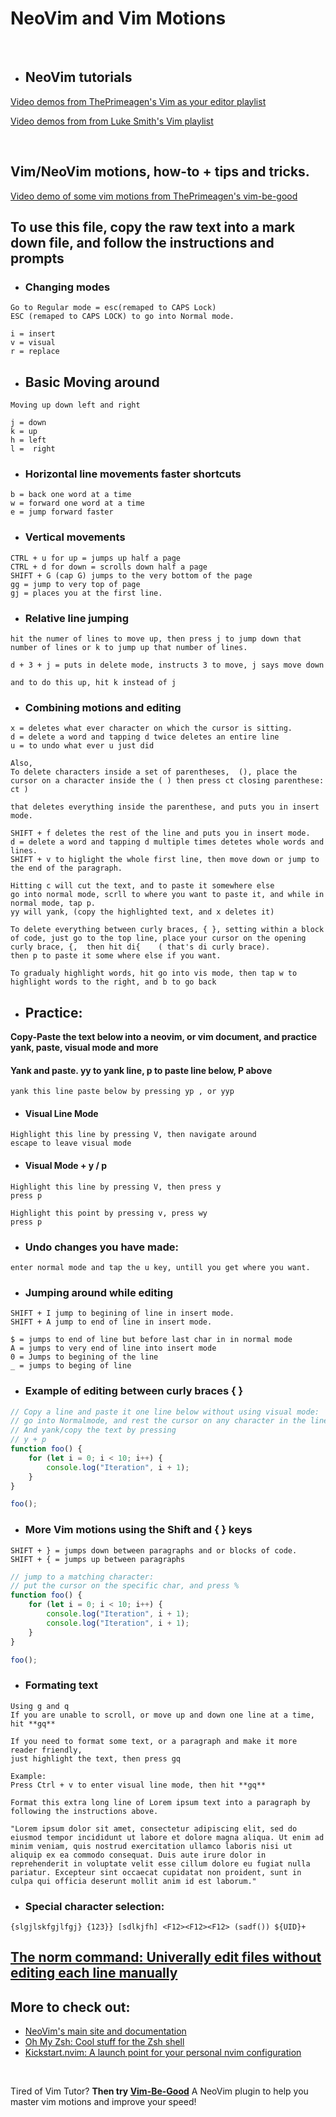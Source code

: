 # NeoVim and Vim Motions

<br>

- ## NeoVim tutorials
[Video demos from ThePrimeagen's Vim as your editor playlist](https://youtube.com/playlist?list=PLm323Lc7iSW_wuxqmKx_xxNtJC_hJbQ7R)

[Video demos from from Luke Smith's Vim playlist](https://youtube.com/playlist?list=PL-p5XmQHB_JSTaEPygu1DZjuFfb704Uv7)

<br>

## Vim/NeoVim motions, how-to + tips and tricks.
[Video demo of some vim motions from ThePrimeagen's vim-be-good](https://youtu.be/0ZU9A9J1H08?si=EzWNUA352SiddzEk)

## To use this file, copy the raw text into a mark down file, and follow the instructions and prompts
- ### Changing modes
```
Go to Regular mode = esc(remaped to CAPS Lock)
ESC (remaped to CAPS LOCK) to go into Normal mode.

i = insert
v = visual
r = replace
```

- ## Basic Moving around
```
Moving up down left and right

j = down
k = up
h = left
l =  right
```

- ### Horizontal line movements faster shortcuts
```
b = back one word at a time
w = forward one word at a time
e = jump forward faster
```

- ### Vertical movements
```
CTRL + u for up = jumps up half a page
CTRL + d for down = scrolls down half a page
SHIFT + G (cap G) jumps to the very bottom of the page
gg = jump to very top of page
gj = places you at the first line.
```

- ### Relative line jumping
```
hit the numer of lines to move up, then press j to jump down that number of lines or k to jump up that number of lines.

d + 3 + j = puts in delete mode, instructs 3 to move, j says move down

and to do this up, hit k instead of j
```

- ### Combining motions and editing
```
x = deletes what ever character on which the cursor is sitting.
d = delete a word and tapping d twice deletes an entire line
u = to undo what ever u just did

Also,
To delete characters inside a set of parentheses,  (), place the cursor on a character inside the ( ) then press ct closing parenthese: 
ct )

that deletes everything inside the parenthese, and puts you in insert mode.

SHIFT + f deletes the rest of the line and puts you in insert mode.
d = delete a word and tapping d multiple times detetes whole words and lines.
SHIFT + v to higlight the whole first line, then move down or jump to the end of the paragraph. 

Hitting c will cut the text, and to paste it somewhere else
go into normal mode, scrll to where you want to paste it, and while in normal mode, tap p.
yy will yank, (copy the highlighted text, and x deletes it)

To delete everything between curly braces, { }, setting within a block of code, just go to the top line, place your cursor on the opening curly brace, {,  then hit di{    ( that's di curly brace).
then p to paste it some where else if you want.

To gradualy highlight words, hit go into vis mode, then tap w to highlight words to the right, and b to go back
```

- ## Practice:
**Copy-Paste the text below into a neovim, or vim document, and practice yank, paste, visual mode and more**

#### Yank and paste.  yy to yank line, p to paste line below, P above

```
yank this line paste below by pressing yp , or yyp
```

- #### Visual Line Mode
```
Highlight this line by pressing V, then navigate around
escape to leave visual mode
```

- #### Visual Mode + y / p
```
Highlight this line by pressing V, then press y
press p
```

```
Highlight this point by pressing v, press wy 
press p 
```

- ### Undo changes you have made:
```
enter normal mode and tap the u key, untill you get where you want.
```

- ### Jumping around while editing
```
SHIFT + I jump to begining of line in insert mode.
SHIFT + A jump to end of line in insert mode.

$ = jumps to end of line but before last char in in normal mode
A = jumps to very end of line into insert mode
0 = Jumps to begining of the line
_ = jumps to beging of line

```

- ### Example of editing between curly braces { }

```js
// Copy a line and paste it one line below without using visual mode:
// go into Normalmode, and rest the cursor on any character in the line/sentence.
// And yank/copy the text by pressing
// y + p
function foo() {
    for (let i = 0; i < 10; i++) {
        console.log("Iteration", i + 1);
    }
}

foo();
```

- ### More Vim motions using  the Shift and { } keys
```
SHIFT + } = jumps down between paragraphs and or blocks of code.
SHIFT + { = jumps up between paragraphs
```
```js
// jump to a matching character:
// put the cursor on the specific char, and press %
function foo() {
    for (let i = 0; i < 10; i++) {
        console.log("Iteration", i + 1);
        console.log("Iteration", i + 1);
    }
}

foo();
```

- ### Formating text
  
```
Using g and q
If you are unable to scroll, or move up and down one line at a time, hit **gq**

If you need to format some text, or a paragraph and make it more reader friendly,
just highlight the text, then press gq

Example:
Press Ctrl + v to enter visual line mode, then hit **gq**

Format this extra long line of Lorem ipsum text into a paragraph by following the instructions above.
```
```
"Lorem ipsum dolor sit amet, consectetur adipiscing elit, sed do eiusmod tempor incididunt ut labore et dolore magna aliqua. Ut enim ad minim veniam, quis nostrud exercitation ullamco laboris nisi ut aliquip ex ea commodo consequat. Duis aute irure dolor in reprehenderit in voluptate velit esse cillum dolore eu fugiat nulla pariatur. Excepteur sint occaecat cupidatat non proident, sunt in culpa qui officia deserunt mollit anim id est laborum."
```

- ### Special character selection:
```
{slgjlskfgjlfgj} {123}} [sdlkjfh] <F12><F12><F12> (sadf()) ${UID}+
```

## [The norm command: Univerally edit files without editing each line manually](https://www.youtube.com/watch?v=hraHAZ1-RaM&list=PL-p5XmQHB_JSTaEPygu1DZjuFfb704Uv7)


## More to check out:
- [NeoVim's main site and documentation](https://neovim.io/)
- [Oh My Zsh: Cool stuff for the Zsh shell](https://ohmyz.sh/)
- [Kickstart.nvim: A launch point for your personal nvim configuration](https://github.com/nvim-lua/kickstart.nvim)

<br>

Tired of Vim Tutor?
**Then try [Vim-Be-Good](https://github.com/ThePrimeagen/vim-be-good)**
A NeoVim plugin to help you master vim motions and improve your speed!




